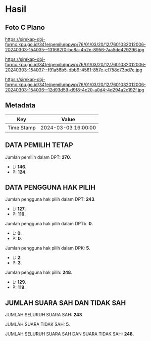 # Hasil

## Foto C Plano

https://sirekap-obj-formc.kpu.go.id/341e/pemilu/ppwp/76/01/03/20/12/7601032012006-20240303-154035--131662f0-bc8a-4b2e-8956-7aa5de429296.jpg

https://sirekap-obj-formc.kpu.go.id/341e/pemilu/ppwp/76/01/03/20/12/7601032012006-20240303-154037--f91a58b5-dbb9-4561-857e-ef758c73bd7e.jpg

https://sirekap-obj-formc.kpu.go.id/341e/pemilu/ppwp/76/01/03/20/12/7601032012006-20240303-154036--12d93d59-d9f8-4c20-a0d4-4d294a2c192f.jpg


## Metadata

| Key        | Value               |
| ---------- | ------------------- |
| Time Stamp | 2024-03-03 16:00:00 |


## DATA PEMILIH TETAP

Jumlah pemilih dalam DPT: **270**.
 * L: **146**.
 * P: **124**.

## DATA PENGGUNA HAK PILIH

Jumlah pengguna hak pilih dalam DPT: **243**.
 * L: **127**.
 * P: **116**.

Jumlah pengguna hak pilih dalam DPTb: **0**.
 * L: **0**.
 * P: **0**.

Jumlah pengguna hak pilih dalam DPK: **5**.
 * L: **2**.
 * P: **3**.

Jumlah pengguna hak pilih: **248**.
 * L: **129**.
 * P: **119**.

## JUMLAH SUARA SAH DAN TIDAK SAH

JUMLAH SELURUH SUARA SAH: **243**.

JUMLAH SUARA TIDAK SAH: **5**.

JUMLAH SELURUH SUARA SAH DAN SUARA TIDAK SAH: **248**.


